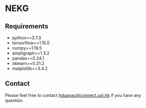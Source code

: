 # NEKG

<h2>Requirements</h2>
<ul>
    <li>python==3.7.3</li>
    <li>tensorflow==1.15.0</li>
    <li>numpy==1.19.5</li>
    <li>ampligraph==1.3.2</li>
    <li>pandas==0.24.1</li>
    <li>sklearn==0.21.2</li>
    <li>matplotlib==3.4.2</li>
</ul>

<h2>Contact</h2>
Please feel free to contact <a href="mailto:hduanac@connect.ust.hk">hduanac@connect.ust.hk</a> if you have any question.
